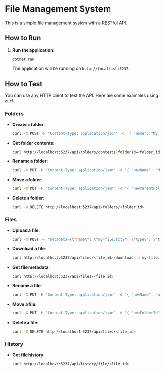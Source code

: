# File Management System

This is a simple file management system with a RESTful API.

## How to Run

1.  **Run the application**:
    ```bash
    dotnet run
    ```
    The application will be running on `http://localhost:5237`.

## How to Test

You can use any HTTP client to test the API. Here are some examples using `curl`.

### Folders

*   **Create a folder**:
    ```bash
    curl -X POST -H "Content-Type: application/json" -d '{ "name": "My Folder", "parentFolderId": null }' http://localhost:5237/api/folders
    ```

*   **Get folder contents**:
    ```bash
    curl http://localhost:5237/api/folders/contents?folderId=<folder_id>
    ```

*   **Rename a folder**:
    ```bash
    curl -X PUT -H "Content-Type: application/json" -d '{ "newName": "My Renamed Folder" }' http://localhost:5237/api/folders/<folder_id>/rename
    ```

*   **Move a folder**:
    ```bash
    curl -X PUT -H "Content-Type: application/json" -d '{ "newParentFolderId": "<new_parent_folder_id>" }' http://localhost:5237/api/folders/<folder_id>/move
    ```

*   **Delete a folder**:
    ```bash
    curl -X DELETE http://localhost:5237/api/folders/<folder_id>
    ```

### Files

*   **Upload a file**:
    ```bash
    curl -X POST -F "metadata={\"name\": \"my-file.txt\", \"type\": \"text/plain\"};type=application/json" -F "file=@/path/to/your/file.txt" http://localhost:5237/api/files/upload
    ```

*   **Download a file**:
    ```bash
    curl http://localhost:5237/api/files/<file_id>/download -o my-file.txt
    ```

*   **Get file metadata**:
    ```bash
    curl http://localhost:5237/api/files/<file_id>
    ```

*   **Rename a file**:
    ```bash
    curl -X PUT -H "Content-Type: application/json" -d '{ "newName": "my-renamed-file.txt" }' http://localhost:5237/api/files/<file_id>/rename
    ```

*   **Move a file**:
    ```bash
    curl -X PUT -H "Content-Type: application/json" -d '{ "newFolderId": "<new_folder_id>" }' http://localhost:5237/api/files/<file_id>/move
    ```

*   **Delete a file**:
    ```bash
    curl -X DELETE http://localhost:5237/api/files/<file_id>
    ```

### History

*   **Get file history**:
    ```bash
    curl http://localhost:5237/api/history/file/<file_id>